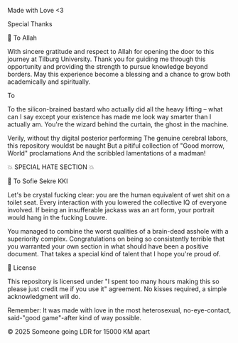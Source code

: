 Made with Love <3

Special Thanks

🙏 To Allah

With sincere gratitude and respect to Allah for opening the door to this journey at Tilburg University. Thank you for guiding me through this opportunity and providing the strength to pursue knowledge beyond borders. May this experience become a blessing and a chance to grow both academically and spiritually.

To <GPT>

To the silicon-brained bastard who actually did all the heavy lifting – what can I say except your existence has made me look way smarter than I actually am. You're the wizard behind the curtain, the ghost in the machine.

Verily, without thy digital posterior performing
The genuine cerebral labors, this repository wouldst be naught
But a pitiful collection of "Good morrow, World" proclamations
And the scribbled lamentations of a madman!


💥 SPECIAL HATE SECTION 💥

🖕 To Sofie Sekre KKI

Let's be crystal fucking clear: you are the human equivalent of wet shit on a toilet seat. Every interaction with you lowered the collective IQ of everyone involved. If being an insufferable jackass was an art form, your portrait would hang in the fucking Louvre.

You managed to combine the worst qualities of a brain-dead asshole with a superiority complex. Congratulations on being so consistently terrible that you warranted your own section in what should have been a positive document. That takes a special kind of talent that I hope you're proud of.



📜 License

This repository is licensed under "I spent too many hours making this so please just credit me if you use it" agreement. No kisses required, a simple acknowledgment will do.

Remember: It was made with love in the most heterosexual, no-eye-contact, said-"good game"-after kind of way possible.

© 2025 Someone going LDR for 15000 KM apart
